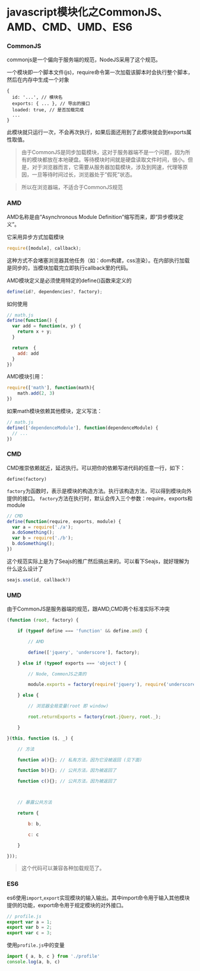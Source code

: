 # javascript模块化之CommonJS、AMD、CMD、UMD、ES6

### CommonJS

commonjs是一个偏向于服务端的规范，NodeJS采用了这个规范。

一个模块即一个脚本文件(js)，require命令第一次加载该脚本时会执行整个脚本，然后在内存中生成一个对象

```
{
  id: '...', // 模块名
  exports: { ... }, // 导出的接口
  loaded: true, // 是否加载完成
  ...
}
```

此模块就只运行一次，不会再次执行，如果后面还用到了此模块就会到exports属性取值。

> 由于CommonJS是同步加载模块，这对于服务器端不是一个问题，因为所有的模块都放在本地硬盘。等待模块时间就是硬盘读取文件时间，很小。但是，对于浏览器而言，它需要从服务器加载模块，涉及到网速，代理等原因，一旦等待时间过长，浏览器处于”假死”状态。

> 所以在浏览器端，不适合于CommonJS规范

### AMD

AMD名称是由“Asynchronous Module Definition”缩写而来，即“异步模块定义”。

它采用异步方式加载模块

```javascript
require([module], callback);
```

这种方式不会堵塞浏览器其他任务（如：dom构建，css渲染）。在内部执行加载是同步的，当模块加载完立即执行callback里的代码。

AMD模块定义是必须使用特定的define()函数来定义的

```javascript
define(id?, dependencies?, factory);

```
如何使用
```javascript
// math.js
define(function() {
  var add = function(x, y) {
    return x + y;
  }

  return  {
    add: add
  }
})
```

AMD模块引用：
```javascript
require(['math'], function(math){
    math.add(2, 3)
})
```

如果math模块依赖其他模块，定义写法：
```javascript
// math.js
define(['dependenceModule'], function(dependenceModule) {
  // ...
})
```

### CMD

CMD推崇依赖就近，延迟执行。可以把你的依赖写进代码的任意一行，如下：
```
define(factory)
```
```factory```为函数时，表示是模块的构造方法。执行该构造方法，可以得到模块向外提供的接口。
```factory```方法在执行时，默认会传入三个参数：require，exports和module

```javascript
// CMD
define(function(require, exports, module) {
  var a = require('./a');
  a.doSomething();
  var b = require('./b');
  b.doSomething();
})
```

这个规范实际上是为了Seajs的推广然后搞出来的。可以看下Seajs，就好理解为什么这么设计了

```javascript
seajs.use(id, callback?)
```

### UMD
由于CommonJS是服务器端的规范，跟AMD,CMD两个标准实际不冲突

```javascript
(function (root, factory) {

    if (typeof define === 'function' && define.amd) {

        // AMD

        define(['jquery', 'underscore'], factory);

    } else if (typeof exports === 'object') {

        // Node, CommonJS之类的

        module.exports = factory(require('jquery'), require('underscore'));

    } else {

        // 浏览器全局变量(root 即 window)

        root.returnExports = factory(root.jQuery, root._);

    }

}(this, function ($, _) {

    // 方法

    function a(){}; // 私有方法，因为它没被返回 (见下面)

    function b(){}; // 公共方法，因为被返回了

    function c(){}; // 公共方法，因为被返回了



    // 暴露公共方法

    return {

        b: b,

        c: c

    }

}));
```

> 这个代码可以兼容各种加载规范了。

### ES6

es6使用```import```,```export```实现模块的输入输出。其中import命令用于输入其他模块提供的功能，export命令用于规定模块的对外接口。

```javascript
// profile.js
export var a = 1;
export var b = 2;
export var c = 3;
```

使用```profile.js```中的变量
```javascript
import { a, b, c } from './profile'
console.log(a, b, c)
```